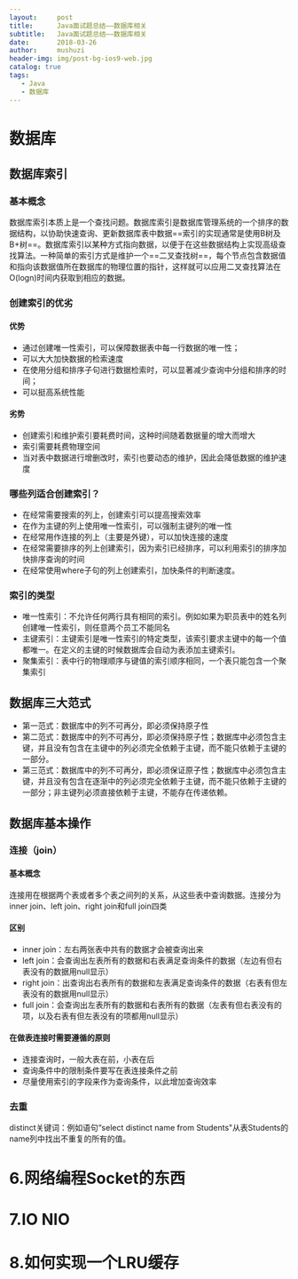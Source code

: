 ```yaml
---
layout:     post
title:      Java面试题总结——数据库相关
subtitle:   Java面试题总结——数据库相关
date:       2018-03-26
author:     mushuzi
header-img: img/post-bg-ios9-web.jpg
catalog: true
tags:
   - Java
   - 数据库
---
```


# 数据库
## 数据库索引
### 基本概念
数据库索引本质上是一个查找问题。数据库索引是数据库管理系统的一个排序的数据结构，以协助快速查询、更新数据库表中数据==索引的实现通常是使用B树及B+树==。数据库索引以某种方式指向数据，以便于在这些数据结构上实现高级查找算法。一种简单的索引方式是维护一个==二叉查找树==，每个节点包含数据值和指向该数据值所在数据库的物理位置的指针，这样就可以应用二叉查找算法在O(logn)时间内获取到相应的数据。
### 创建索引的优劣
#### 优势
- 通过创建唯一性索引，可以保障数据表中每一行数据的唯一性；
- 可以大大加快数据的检索速度
- 在使用分组和排序子句进行数据检索时，可以显著减少查询中分组和排序的时间；
- 可以挺高系统性能

#### 劣势
- 创建索引和维护索引要耗费时间，这种时间随着数据量的增大而增大
- 索引需要耗费物理空间
- 当对表中数据进行增删改时，索引也要动态的维护，因此会降低数据的维护速度

### 哪些列适合创建索引？
- 在经常需要搜索的列上，创建索引可以提高搜索效率
- 在作为主键的列上使用唯一性索引，可以强制主键列的唯一性
- 在经常用作连接的列上（主要是外键），可以加快连接的速度
- 在经常需要排序的列上创建索引，因为索引已经排序，可以利用索引的排序加快排序查询的时间
- 在经常使用where子句的列上创建索引，加快条件的判断速度。

### 索引的类型
- 唯一性索引：不允许任何两行具有相同的索引。例如如果为职员表中的姓名列创建唯一性索引，则任意两个员工不能同名
- 主键索引：主键索引是唯一性索引的特定类型，该索引要求主键中的每一个值都唯一。在定义的主键的时候数据库会自动为表添加主键索引。
- 聚集索引：表中行的物理顺序与键值的索引顺序相同，一个表只能包含一个聚集索引

## 数据库三大范式
- 第一范式：数据库中的列不可再分，即必须保持原子性
- 第二范式：数据库中的列不可再分，即必须保持原子性；数据库中必须包含主键，并且没有包含在主键中的列必须完全依赖于主键，而不能只依赖于主键的一部分。
- 第三范式：数据库中的列不可再分，即必须保证原子性；数据库中必须包含主键，并且没有包含在逐渐中的列必须完全依赖于主键，而不能只依赖于主键的一部分；非主键列必须直接依赖于主键，不能存在传递依赖。

## 数据库基本操作
### 连接（join）
#### 基本概念
连接用在根据两个表或者多个表之间列的关系，从这些表中查询数据。连接分为inner join、left join、right join和full join四类
#### 区别
- inner join：左右两张表中共有的数据才会被查询出来
- left join：会查询出左表所有的数据和右表满足查询条件的数据（左边有但右表没有的数据用null显示）
- right join：出查询出右表所有的数据和左表满足查询条件的数据（右表有但左表没有的数据用null显示）
- full join：会查询出左表所有的数据和右表所有的数据（左表有但右表没有的项，以及右表有但左表没有的项都用null显示）

#### 在做表连接时需要遵循的原则
- 连接查询时，一般大表在前，小表在后
- 查询条件中的限制条件要写在表连接条件之前
- 尽量使用索引的字段来作为查询条件，以此增加查询效率

### 去重
distinct关键词：例如语句“select distinct name from Students"从表Students的name列中找出不重复的所有的值。


# 6.网络编程Socket的东西

# 7.IO NIO

# 8.如何实现一个LRU缓存

